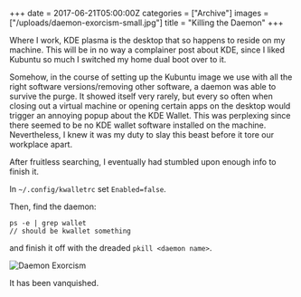 +++
date = 2017-06-21T05:00:00Z
categories = ["Archive"]
images = ["/uploads/daemon-exorcism-small.jpg"]
title = "Killing the Daemon"
+++

Where I work, KDE plasma is the desktop that so happens to reside on my machine.  This will be in no way a complainer post about KDE, since I liked Kubuntu so much I switched my home dual boot over to it.  

Somehow, in the course of setting up the Kubuntu image we use with all the right software versions/removing other software, a daemon was able to survive the purge.  It showed itself very rarely, but every so often when closing out a virtual machine or opening certain apps on the desktop would trigger an annoying popup about the KDE Wallet.  This was perplexing since there seemed to be no KDE wallet software installed on the machine.  Nevertheless, I knew it was my duty to slay this beast before it tore our workplace apart.  

After fruitless searching, I eventually had stumbled upon enough info to finish it.

In `~/.config/kwalletrc` set `Enabled=false`.  

Then, find the daemon:

```  
ps -e | grep wallet   
// should be kwallet something
```

and finish it off with the dreaded `pkill <daemon name>`.

![Daemon Exorcism](/uploads/daemon-exorcism-small.jpg#center)

It has been vanquished.
